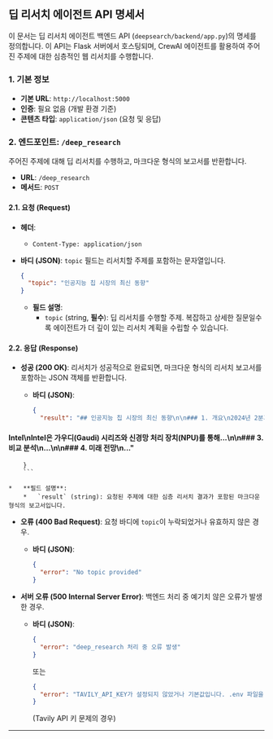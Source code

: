 ## 딥 리서치 에이전트 API 명세서

이 문서는 딥 리서치 에이전트 백엔드 API (`deepsearch/backend/app.py`)의 명세를 정의합니다. 이 API는 Flask 서버에서 호스팅되며, CrewAI 에이전트를 활용하여 주어진 주제에 대한 심층적인 웹 리서치를 수행합니다.

### 1. 기본 정보

*   **기본 URL**: `http://localhost:5000`
*   **인증**: 필요 없음 (개발 환경 기준)
*   **콘텐츠 타입**: `application/json` (요청 및 응답)

### 2. 엔드포인트: `/deep_research`

주어진 주제에 대해 딥 리서치를 수행하고, 마크다운 형식의 보고서를 반환합니다.

*   **URL**: `/deep_research`
*   **메서드**: `POST`

#### 2.1. 요청 (Request)

*   **헤더**:
    *   `Content-Type: application/json`
*   **바디 (JSON)**:
    `topic` 필드는 리서치할 주제를 포함하는 문자열입니다.

    ```json
    {
      "topic": "인공지능 칩 시장의 최신 동향"
    }
    ```

    *   **필드 설명**:
        *   `topic` (string, **필수**): 딥 리서치를 수행할 주제. 복잡하고 상세한 질문일수록 에이전트가 더 깊이 있는 리서치 계획을 수립할 수 있습니다.

#### 2.2. 응답 (Response)

*   **성공 (200 OK)**:
    리서치가 성공적으로 완료되면, 마크다운 형식의 리서치 보고서를 포함하는 JSON 객체를 반환합니다.

    *   **바디 (JSON)**:

        ```json
        {
          "result": "## 인공지능 칩 시장의 최신 동향\n\n### 1. 개요\n2024년 2분기 현재, 인공지능(AI) 칩 시장은...\n\n### 2. 주요 기업별 동향\n#### NVIDIA\nNVIDIA는 AI 칩 시장에서 압도적인 선두를 달리고 있으며...\n\n#### AMD\nAMD는 MI300X 시리즈를 통해 AI 가속기 시장에서...\n
#### Intel\nIntel은 가우디(Gaudi) 시리즈와 신경망 처리 장치(NPU)를 통해...\n\n### 3. 비교 분석\n...\n\n### 4. 미래 전망\n..."
        }
        ```

    *   **필드 설명**:
        *   `result` (string): 요청된 주제에 대한 심층 리서치 결과가 포함된 마크다운 형식의 보고서입니다.

*   **오류 (400 Bad Request)**:
    요청 바디에 `topic`이 누락되었거나 유효하지 않은 경우.

    *   **바디 (JSON)**:

        ```json
        {
          "error": "No topic provided"
        }
        ```

*   **서버 오류 (500 Internal Server Error)**:
    백엔드 처리 중 예기치 않은 오류가 발생한 경우.

    *   **바디 (JSON)**:

        ```json
        {
          "error": "deep_research 처리 중 오류 발생"
        }
        ```
        또는
        ```json
        {
          "error": "TAVILY_API_KEY가 설정되지 않았거나 기본값입니다. .env 파일을 확인해주세요."
        }
        ```
        (Tavily API 키 문제의 경우)

--- 